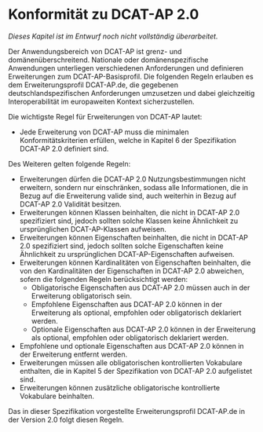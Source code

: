 # Konformität zu DCAT-AP 2.0

_Dieses Kapitel ist im Entwurf noch nicht vollständig überarbeitet._ 

Der Anwendungsbereich von DCAT-AP ist grenz- und domänenüberschreitend. Nationale oder domänenspezifische Anwendungen unterliegen verschiedenen Anforderungen und definieren Erweiterungen zum DCAT-AP-Basisprofil. 
Die folgenden Regeln erlauben es dem Erweiterungsprofil DCAT-AP.de, die gegebenen deutschlandspezifischen Anforderungen umzusetzen und dabei gleichzeitig Interoperabilität im europaweiten Kontext sicherzustellen.

Die wichtigste Regel für Erweiterungen von DCAT-AP lautet:
- Jede Erweiterung von DCAT-AP muss die minimalen Konformitätskriterien erfüllen, welche in Kapitel 6 der Spezifikation DCAT-AP 2.0 definiert sind.


Des Weiteren gelten folgende Regeln:
 - Erweiterungen dürfen die DCAT-AP 2.0 Nutzungsbestimmungen nicht erweitern, sondern nur einschränken, sodass alle Informationen, die in Bezug auf die Erweiterung valide sind, auch weiterhin in Bezug auf DCAT-AP 2.0 Validität besitzen.
 - Erweiterungen können Klassen beinhalten, die nicht in DCAT-AP 2.0 spezifiziert sind, jedoch sollten solche Klassen keine Ähnlichkeit zu ursprünglichen DCAT-AP-Klassen aufweisen.
-  Erweiterungen können Eigenschaften beinhalten, die nicht in DCAT-AP 2.0 spezifiziert sind, jedoch sollten solche Eigenschaften keine Ähnlichkeit zu ursprünglichen DCAT-AP-Eigenschaften aufweisen.
 - Erweiterungen können Kardinalitäten von Eigenschaften beinhalten, die von den Kardinalitäten der Eigenschaften in DCAT-AP 2.0 abweichen, sofern die folgenden Regeln berücksichtigt werden:
   - Obligatorische Eigenschaften aus DCAT-AP 2.0 müssen auch in der Erweiterung obligatorisch sein.
   - Empfohlene Eigenschaften aus DCAT-AP 2.0 können in der Erweiterung als optional, empfohlen oder obligatorisch deklariert werden.
   - Optionale Eigenschaften aus DCAT-AP 2.0 können in der Erweiterung als optional, empfohlen oder obligatorisch deklariert werden.
  - Empfohlene und optionale Eigenschaften aus DCAT-AP 2.0 können in der Erweiterung entfernt werden.
 - Erweiterungen müssen alle obligatorischen kontrollierten Vokabulare enthalten, die in Kapitel 5 der Spezifikation von DCAT-AP 2.0 aufgelistet sind.
 - Erweiterungen können zusätzliche obligatorische kontrollierte Vokabulare beinhalten.

Das in dieser Spezifikation vorgestellte Erweiterungsprofil DCAT-AP.de in der Version 2.0 folgt diesen Regeln.